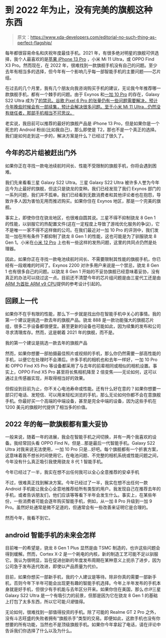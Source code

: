 # 到 2022 年为止，没有完美的旗舰这种东西

> 原文：<https://www.xda-developers.com/editorial-no-such-thing-as-perfect-flagship/>

每年都很容易命名和庆祝年度最佳手机。2021 年，有很多绝对明星的旗舰可供选择，我个人最喜欢的是[苹果 iPhone 13 Pro](https://www.xda-developers.com/apple-iphone-13-pro-review/) ，小米 Mi 11 Ultra，或 OPPO Find X3 Pro。然而现在，在 2022 年，很难找到一款旗舰手机没有自己的问题。至少去年有相当多的选择，但今年有一个影响几乎每一部智能手机的主要问题——芯片组。

在过去的几个月里，我有几个朋友向我咨询购买手机的建议，无论我今年推荐哪一款旗舰手机，都有一个棘手的问题。由于 Exynos 和[一加 10 Pro](https://www.xda-developers.com/oneplus-10-pro-review/) 的存在，Galaxy S22 Ultra 成为了[的禁忌。谷歌 Pixel 6 Pro 的张量仍有一些问题需要解决，预计今年晚些时候会有一部续集，预计会解决很多问题。至于小米 Mi 11 Ultra...仍然没有继任者，那部手机相当不可思议。](https://www.xda-developers.com/samsung-galaxy-s22-ultra-snapdragon-vs-exynos/)

老实说，我目前可以推荐的最好的旗舰产品是 iPhone 13 Pro，但是如果你是一个死忠的 Android 粉丝(比如我自己)，那么即使是 T2，那也不是一个真正的选择。我们是如何走到这一步的，解决方案是什么？已经过了很久了。

## 今年的芯片组被赶出门外

如果你正在寻找一款电池续航时间长、性能不受限制的旗舰手机，你将会遇到困难。

我们先来看看三星 Galaxy S22 Ultra。三星 Galaxy S22 Ultra 被许多人誉为今年迄今为止最好的旗舰，但这只是骁龙的变种。我们已经发现了我们 Exynos 部门的一系列问题，我们并不孤单。我们已经看到无数消费者和其他评论者也在抱怨，导致许多人因为害怕无用而推迟购买。如果你住在 Exynos 地区，那是一个完美的旗舰。

事实上，即使你住在骁龙地区，也很难自圆其说。三星不得不抑制骁龙 8 Gen 1 的性能，以驯服它的热配置文件(这在一定程度上导致了游戏优化服务的争议)，它不是唯一一家不得不这样做的公司。在我们最近对一加 10 Pro 的评测中，我们发现一加在所有条件下都抑制了骁龙 8 Gen 1 的性能，这也可能是为了驯服骁龙 8 Gen 1。小米在[小米 12 Pro](https://www.xda-developers.com/xiaomi-12-pro-review/) 上也有一些这样的发热问题，这里的共同点仍然是处理器。

因此，如果你正在寻找一款电池续航时间长、不需要限制其性能的旗舰手机，你已经有一段艰难的时间了。Exynos 2200 对许多用户来说是一个禁忌，骁龙 8 Gen 1 也有很多自己的问题。以骁龙 8 Gen 1 开始的不妥协旗舰已经意味着妥协，没有真正的办法可以绕过这一点。目前还不清楚今年的芯片组问题是由三星代工还是由 [ARM 为首批 ARM v9 CPU](https://www.xda-developers.com/armv9-cpu-designs-cortex-x2-performance-gains/)提供的参考设计引起的。

## 回顾上一代

如果你不在乎有限的性能，那么下一步就是找出你在智能手机中关心的事情。我的第一个建议是挑选一款去年的旗舰产品。骁龙 888 是一款功能强大的旗舰芯片组，很多二手设备都很便宜。甚至更新的设备也可能如此，因为续集的发布和公司寻求清理库存。然而，这是朝着 2021 年的旗舰，而不是。

我的第一个建议是挑选一款去年的旗舰产品

然而，如果你想要一部拍摄最佳照片或视频的手机，那么你仍然需要一部高性能的手机，以便它在处理时不会滞后。许多手机的相机也和去年一样好，一加 10 Pro 和 OPPO Find X5 Pro 等设备都采用了与去年的前辈相同或相似的相机设置。事实上，OPPO Find X5 Pro 甚至将长焦相机降至 2 倍变焦——无论如何，这可以通过主传感器实现，并取得相当好的效果。

但假设到目前为止，你不关心电池寿命或性能。还有什么好在意的？如果你想要一部只打电话、发短信、可以用来轻松浏览的手机，那么无论如何你都不会在意旗舰手机。你最好买一个高端的中端设备，甚至是完全中端的设备，因为这些手机在 1200 美元的旗舰时代提供了相当多的价值。

## 2022 年的每一款旗舰都有重大妥协

一般来说，随着一年的进展，我会在智能手机之间切换，并有一两个我喜欢的设备。我经常回头看 OPPO Find N，但是...那是最后一代智能手机。Galaxy S22 Ultra 对我来说无法使用，一加 10 Pro 只是...好吧。每个旗舰都有一个折衷方案，这意味着我不想长时间使用它。在电池问题、不完整的相机系统或性能问题之间，今年没有什么真正吸引我使用骁龙 8 代 1 智能手机。

今年已经过了一半，我实在想不出任何我可以全心全意推荐的安卓手机

不过，很难真正找到解决方案。今年已经过了一半，我实在想不出任何一款 Android 手机能让我全心全意地推荐给所有类型的用户。我发现自己在推荐去年的手机，或者告诉朋友们，他们应该等等看下半年会发生什么。事实上，在某些年份，一些消费者可能会逐年购买智能手机，例如，从一加 8 Pro 升级到一加 9 Pro。虽然好处通常是微不足道的，但通常会有一些改善来证明它是合理的。

然而今年，我看不到它。

## android 智能手机的未来会怎样

目前唯一的希望是，骁龙 8 Gen 1 Plus 显然是由 TSMC 制造的，也许这些问题会得到缓解。然而，Cortex X-2 是一个耗电的内核，新的制造工艺可能不足以驯服它。我认为很明显，旨在促进创新的年度发布周期在某种意义上扼杀了进步，因为公司急于发布迭代改进，即使以产品质量为代价。

目前，如果你想买一部新手机，我的个人建议是等待。除非你真的需要一部新手机，否则今年下半年可能会出现更有趣的智能手机选择。今年上半年发布的手机本身就是好手机，但很少有手机能与去年区分开来。如果你住在美国，那么*也许*三星 Galaxy S22 Ultra 是一个有吸引力的前景，但那是因为它在骁龙 8 Gen 1 的基础上打包了太多东西，所以它可能*只是*值得。

无论如何，很难找到一部值得投资的手机。除了可能的 Realme GT 2 Pro 之外，没有斗志旺盛的失败者拥有“旗舰杀手”类型的交易。即便如此，这款手机也没有你想要的所有功能，当然也不是顶级旗舰手机。如果你今年拿起了电话，请在评论中告诉我们你选择了什么以及为什么。